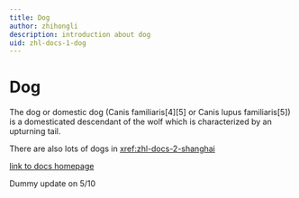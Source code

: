 ```yaml
---
title: Dog
author: zhihongli
description: introduction about dog
uid: zhl-docs-1-dog
---
```

# Dog

The dog or domestic dog (Canis familiaris[4][5] or Canis lupus familiaris[5]) is a domesticated descendant of the wolf which is characterized by an upturning tail.  

There are also lots of dogs in <xref:zhl-docs-2-shanghai> 

[link to docs homepage](https://ppe.docs.microsoft.com/en-us/test-page/index)

Dummy update on 5/10
